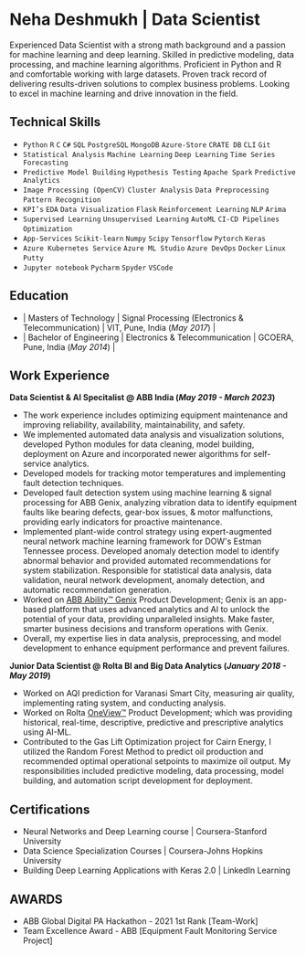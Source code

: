 # Neha Deshmukh | Data Scientist
Experienced Data Scientist with a strong math background and a passion for machine learning and deep learning. Skilled in predictive modeling, data processing, and machine learning algorithms. Proficient in Python and R and comfortable working with large datasets. Proven track record of delivering results-driven solutions to complex business problems. Looking to excel in machine learning and drive innovation in the field.

## Technical Skills
- `Python` `R` `C` `C#` `SQL` `PostgreSQL` `MongoDB` `Azure-Store` `CRATE DB` `CLI` `Git`
- `Statistical Analysis` `Machine Learning` `Deep Learning` `Time Series Forecasting` 
- `Predictive Model Building` `Hypothesis Testing` `Apache Spark` `Predictive Analytics` 
- `Image Processing (OpenCV)` `Cluster Analysis` `Data Preprocessing` `Pattern Recognition`
- `KPI’s` `EDA` `Data Visualization` `Flask` `Reinforcement Learning` `NLP` `Arima`  
- `Supervised Learning` `Unsupervised Learning` `AutoML` `CI-CD Pipelines` `Optimization`
- `App-Services` `Scikit-learn` `Numpy` `Scipy` `Tensorflow` `Pytorch` `Keras` 
- `Azure Kubernetes Service` `Azure ML Studio` `Azure DevOps` `Docker` `Linux` `Putty`
- `Jupyter notebook` `Pycharm` `Spyder` `VSCode`



## Education
- |   Masters of Technology   | Signal Processing (Electronics & Telecommunication) | VIT, Pune, India (_May 2017_)      |
- |   Bachelor of Engineering | Electronics & Telecommunication                     | GCOERA, Pune, India (_May 2014_)   |

## Work Experience

**Data Scientist & AI Specitalist @ ABB India (_May 2019 - March 2023_)**
- The work experience includes optimizing equipment maintenance and improving reliability, availability, maintainability, and safety.
- We implemented automated data analysis and visualization solutions, developed Python modules for data cleaning, model building, deployment on Azure and incorporated newer algorithms for     self-service analytics.
- Developed models for tracking motor temperatures and implementing fault detection techniques.
- Developed fault detection system using machine learning & signal processing for ABB Genix, analyzing vibration data to identify equipment faults like bearing defects, gear-box issues, &     motor malfunctions, providing early indicators for proactive maintenance.
- Implemented plant-wide control strategy using expert-augmented neural network machine learning framework for DOW's Estman Tennessee process. Developed anomaly detection model to identify 
  abnormal behavior and provided automated recommendations for system stabilization. Responsible for statistical data analysis, data validation, neural network development, anomaly 
  detection, and automatic recommendation generation.
- Worked on [ABB Ability™ Genix](https://www.youtube.com/watch?v=pcPMHGPuFbI&t=10s&ab_channel=ABBProcessAutomation) Product Development; Genix is an app-based platform that uses advanced      analytics and AI to unlock the potential of your data, providing unparalleled insights. Make faster, smarter business decisions and transform operations with Genix. 
- Overall, my expertise lies in data analysis, preprocessing, and model development to enhance equipment performance and prevent failures.

**Junior Data Scientist @ Rolta BI and Big Data Analytics (_January 2018 - May 2019_)**
- Worked on AQI prediction for Varanasi Smart City, measuring air quality, implementing rating system, and conducting analysis.
- Worked on Rolta [OneView™](https://www.youtube.com/watch?v=WPxfOX0bGX8&ab_channel=Rolta) Product Development; which was providing historical, real-time, descriptive, predictive and          prescriptive analytics using AI-ML.
- Contributed to the Gas Lift Optimization project for Cairn Energy, I utilized the Random Forest Method to predict oil production and recommended optimal operational setpoints to maximize    oil output. My responsibilities included predictive modeling, data processing, model building, and automation script development for deployment.

## Certifications
- Neural Networks and Deep Learning course | Coursera-Stanford University
- Data Science Specialization Courses | Coursera-Johns Hopkins University
- Building Deep Learning Applications with Keras 2.0 | LinkedIn Learning

## AWARDS
- ABB Global Digital PA Hackathon - 2021 1st Rank [Team-Work]
- Team Excellence Award - ABB [Equipment Fault Monitoring Service Project]
